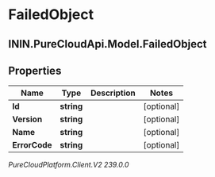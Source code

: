 # FailedObject

## ININ.PureCloudApi.Model.FailedObject

## Properties

|Name | Type | Description | Notes|
|------------ | ------------- | ------------- | -------------|
| **Id** | **string** |  | [optional] |
| **Version** | **string** |  | [optional] |
| **Name** | **string** |  | [optional] |
| **ErrorCode** | **string** |  | [optional] |



_PureCloudPlatform.Client.V2 239.0.0_

